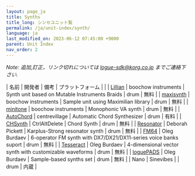 ```yaml
---
layout: page_ja
title: Synths
title_long: シンセユニット覧
permalink: /ja/unit-index/synth/
language: ja
last_modified_on: 2023-06-12 07:45:00 +9000
parent: Unit Index
nav_order: 2
---
```


_Note: 追加,訂正，リンク切れについては logue-sdk@korg.co.jp までご連絡下さい._

| 名前 | 開発者 | 備考 | プラットフォーム | |
| [Lillian](https://blog.boochow.com/logue/lillian) | boochow instruments | Synth unit based on Mutable Instruments Braids | drum | 無料 |
| [maxisynth](https://github.com/boochow/maxisynth) | boochow instruments | Sample unit using Maximilian library | drum | 無料 |
| [minitone](https://blog.boochow.com/logue/minitone) | boochow instruments | Monophonic VA synth | drum | 無料 |
| [AutoChord](https://centrevillage.net/products/18) | centrevillage | Automatic Chord Synthesizer | drum | 有料 |
| [CHSynth](https://ctrl-alt-delete.co.uk/wp/free-korg-drumlogue-synth/) | CtrlAltDelete | Chord Synth | drum | 無料 |
| [Resonator](https://www.icemoonprison.com/blog/?p=780) | Deborah Pickett | Karplus-Strong resonator synth | drum | 無料 |
| [FM64](https://dukesrg.github.io/logue-sdk) | Oleg Burdaev | 6-operator FM synth with DX7/DX21/DX11-series voice banks suport | drum | 無料 |
| [Tesseract](https://github.com/dukesrg/logue-sdk/releases) | Oleg Burdaev | 4-dimensional vector synth with customizable waveforms | drum | 無料 |
| [loguePADS](https://github.com/dukesrg/logue-sdk/releases) | Oleg Burdaev | Sample-based synths set | drum | 無料 |
| Nano | Sinevibes |             | drum | 内蔵 |

